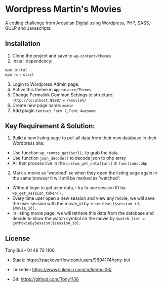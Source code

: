 # Wordpress Martin's Movies

A coding challenge from Arcadian Digital using Wordpress, PHP, SASS, GULP and Javascripts.

## Installation

1. Clone the project and save to `wp-content/themes`
2. Install dependency:

```bash
npm instal
npm run start
```
3. Login to Wordpress Admin page.
4. Active this theme in `Appearance/Themes`
5. Change Permalink Common Settings to structure: `http://localhost:8888/` + `/%movie%/`
6. Create new page name: `movie`
7. Add plugin `Contact Form 7`, `Font Awesome`

## Key Requirement & Solution:

1.  Build a new listing page to pull all data from their new database in their Wordpress site:

- Use function `wp_remote_get($url);` to grab the data.
- Use function `json_decode()` to decode json to php array
- All that process live in the `custom_get_data($url)` in `functions.php`

2. Mark a movie as 'watched' so when they open the listing page again in the same browser it will still be marked as 'watched':

- Without login to get user data, I try to use session ID by: `wp_get_session_token();`
- Every time user open a new session and view any movie, we will save the user session with the movie_id by `insertUser($session_id, $movie_id);`
- In listing movie page, we will retrieve this data from the database and decide to show the watch symbol on the movie by `$watch_list = getMovieBySession($session_id);`




## License
Tony Bui - 0449 70 1106

- Stack: https://stackoverflow.com/users/9694174/tony-bui

- Linkedin: https://www.linkedin.com/in/tienbui06/

- Git: https://github.com/Tony1106